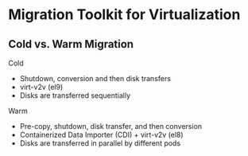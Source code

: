 # Migration Toolkit for Virtualization


## Cold vs. Warm Migration

Cold  
* Shutdown, conversion and then disk transfers
* virt-v2v (el9)
* Disks are transferred sequentially

Warm  
* Pre-copy, shutdown, disk transfer, and then conversion
* Containerized Data Importer (CDI) + virt-v2v (el8)
* Disks are transferred in parallel by different pods
